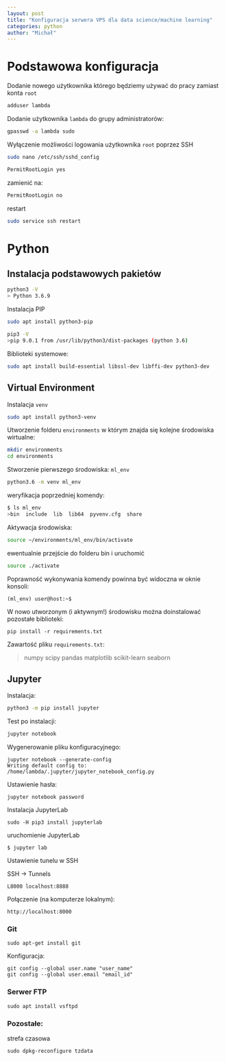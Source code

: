 ```yaml
---
layout: post
title: "Konfiguracja serwera VPS dla data science/machine learning"
categories: python
author: "Michał"
---
```


# Podstawowa konfiguracja

Dodanie nowego użytkownika którego będziemy używać do pracy zamiast konta `root`

```bash
adduser lambda
```

Dodanie użytkownika `lambda` do grupy administratorów:

```bash
gpasswd -a lambda sudo
```

Wyłączenie możliwości logowania użytkownika `root` poprzez SSH

```bash
sudo nano /etc/ssh/sshd_config
```

```bash
PermitRootLogin yes
```

zamienić na: 

```bash
PermitRootLogin no
```


restart


```bash
sudo service ssh restart
```


# Python

## Instalacja podstawowych pakietów 

```bash
python3 -V
> Python 3.6.9
```

Instalacja PIP

```bash
sudo apt install python3-pip
```

```bash
pip3 -V
>pip 9.0.1 from /usr/lib/python3/dist-packages (python 3.6)
```

Biblioteki systemowe:
```bash
sudo apt install build-essential libssl-dev libffi-dev python3-dev
```


## Virtual Environment

Instalacja `venv`

```bash
sudo apt install python3-venv
```

Utworzenie folderu `environments` w którym znajda się kolejne środowiska wirtualne:

```bash
mkdir environments
cd environments
```
Stworzenie pierwszego środowiska: `ml_env` 

```bash
python3.6 -m venv ml_env
```

weryfikacja poprzedniej komendy:

```bash
$ ls ml_env
>bin  include  lib  lib64  pyvenv.cfg  share
```

Aktywacja środowiska:

```bash
source ~/environments/ml_env/bin/activate
```

ewentualnie przejście do folderu bin i uruchomić

```bash
source ./activate
```

Poprawność wykonywania komendy powinna być widoczna w oknie konsoli:

```
(ml_env) user@host:~$
```

W nowo utworzonym (i aktywnym!) środowisku można doinstalować pozostałe biblioteki:

```
pip install -r requirements.txt
```

Zawartość pliku `requirements.txt`:

> numpy
> scipy
> pandas
> matplotlib
> scikit-learn
> seaborn

## Jupyter

Instalacja:

```bash
python3 -m pip install jupyter
```

Test po instalacji:

```bash
jupyter notebook
```

Wygenerowanie pliku konfiguracyjnego:

```
jupyter notebook --generate-config
Writing default config to: /home/lambda/.jupyter/jupyter_notebook_config.py
```

Ustawienie hasła:

```
jupyter notebook password
```


Instalacja JupyterLab

```
sudo -H pip3 install jupyterlab
```

uruchomienie JupyterLab

```
$ jupyter lab
```

Ustawienie tunelu w SSH

SSH -> Tunnels

```
L8000 localhost:8888
```

Połączenie (na komputerze lokalnym):

```
http://localhost:8000
```

### Git

```
sudo apt-get install git
```

Konfiguracja:

```
git config --global user.name "user_name"
git config --global user.email "email_id"
```

### Serwer FTP


```
sudo apt install vsftpd
```


### Pozostałe:
strefa czasowa

```
sudo dpkg-reconfigure tzdata
```